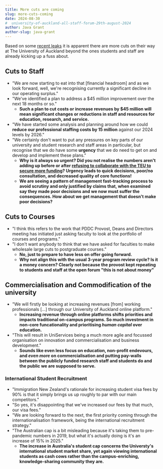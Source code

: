 ```yaml
---
title: More cuts are coming
slug: more-cuts-coming
date: 2024-08-30
#  university-of-auckland-all-staff-forum-29th-august-2024
author: Java Grant
author-slug: java-grant
---
```


Based on some [recent leaks](/2024/08/29/university-of-auckland-all-staff-forum-29th-august-2024) it is apparent there are more cuts on their way at The University of Auckland beyond the ones students and staff are already kicking up a fuss about.

## Cuts to Staff
- "We are now starting to eat into that [financial headroom] and as we look forward, well, we're recognising currently a significant decline in our operating surplus."
- "We've identified a plan to address a $45 million improvement over the next 18 months or so."
  - **Such a plan to cut costs or increase revenues by $45 million will mean significant changes or reductions in staff and resources for education, research, and service.**
- "We have started some analysis and planning around how we could **reduce our professional staffing costs by 15 million** against our 2024 levels by 2026."
- "We certainly don't want to put any pressures on key parts of our university and student research and staff areas in particular, but recognise that we do have some **urgency** that we do need to get on and develop and implement these plans."
  - **Why is it always so urgent? Did you not realise the numbers aren't adding up before or after [refusing to collaborate with the TEU to secure more funding](https://teu.ac.nz/news/teu-seeks-tripartite-talks-again/)? Urgency leads to quick decisions, poor/no consultation, and decreased quality of core functions!**
  - **We are seeing a pattern of management fast-tracking process to avoid scrutiny and only justified by claims that, when examined say they made poor decisions and we now must suffer the consequences. How about we get management that doesn't make poor decisions?**

## Cuts to Courses
- "I think this refers to the work that PDDC Provost, Deans and Directors meeting has initiated just asking faculty to look at the portfolio of courses and programs."
- "I don't want anybody to think that we have asked for faculties to make wholesale large cuts to postgraduate courses."
  - **No, just to prepare to have less on offer going forward.**
  - **Why not align this with the usual 3-year program review cycle? Is it a money concern? Clearly not because the provost kept repeating to students and staff at the open forum "this is not about money"**

## Commercialisation and Commodification of the university
- "We will firstly be looking at increasing revenues [from] working professionals [...] through our University of Auckland online platform."
  - **Increasing revenue through online platforms shifts priorities and impacts traditional on-campus programs. So much investment in non-core funcationality and prioritising *human capital* over education.**
- "This will result in UniServices being a much more agile and focussed organisation on innovation and commercialisation and business development."
  - **Sounds like even less focus on education, non-profit endevours, and *even more* on commercialisation and putting pay-walls between the publicly funded research staff and students do and the public we are supposed to serve.**

### International Student Recruitment
- "Immigration New Zealand's rationale for increasing student visa fees by 90% is that it simply brings us up roughly to par with our main competitors."
- "So yes, it's disappointing that we've increased our fees by that much, our visa fees."
- "We are looking forward to the next, the first priority coming through the internationalisation framework, being the international recruitment strategy."
- "The Australian cap is a bit misleading because it's taking them to pre-pandemic numbers in 2019, but what it's actually doing is it's an increase of 15% in 2025."
  - **The increase in Australia's student cap concerns the Universty's international student market share, yet again viewing international students as cash cows rather than the campus-enriching, knowledge-sharing community they are.**